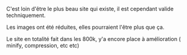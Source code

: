 C'est loin d'être le plus beau site qui existe, il est cependant valide techniquement.

Les images ont été réduites, elles pourraient l'être plus que ça.

Le site en totalité fait dans les 800k, y'a encore place à amélioration ( minify, compression, etc etc)